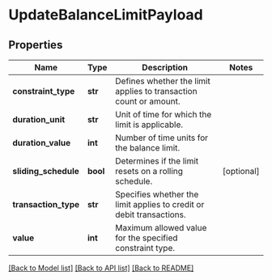 # UpdateBalanceLimitPayload

## Properties
Name | Type | Description | Notes
------------ | ------------- | ------------- | -------------
**constraint_type** | **str** | Defines whether the limit applies to transaction count or amount. | 
**duration_unit** | **str** | Unit of time for which the limit is applicable. | 
**duration_value** | **int** | Number of time units for the balance limit. | 
**sliding_schedule** | **bool** | Determines if the limit resets on a rolling schedule. | [optional] 
**transaction_type** | **str** | Specifies whether the limit applies to credit or debit transactions. | 
**value** | **int** | Maximum allowed value for the specified constraint type. | 

[[Back to Model list]](../README.md#documentation-for-models) [[Back to API list]](../README.md#documentation-for-api-endpoints) [[Back to README]](../README.md)


